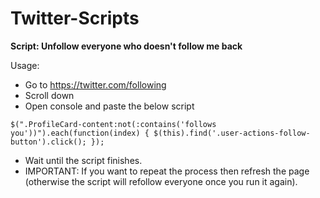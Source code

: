 # Twitter-Scripts



**Script: Unfollow everyone who doesn't follow me back**

Usage: 

- Go to https://twitter.com/following
 - Scroll down
- Open console and paste the below script

```
$(".ProfileCard-content:not(:contains('follows you'))").each(function(index) { $(this).find('.user-actions-follow-button').click(); });
```

- Wait until the script finishes. 
- IMPORTANT: If you want to repeat the process then refresh the page (otherwise the script will refollow everyone once you run it again).
